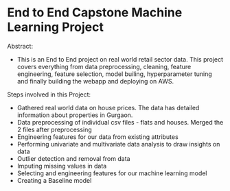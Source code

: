 # End to End Capstone Machine Learning Project

Abstract:
- This is an End to End project on real world retail sector data. This project covers everything from data preprocessing, cleaning, feature engineering, feature selection, model builing, hyperparameter tuning and finally building the webapp and deploying on AWS.
  
Steps involved in this Project:
- Gathered real world data on house prices. The data has detailed information about properties in Gurgaon.
- Data preprocessing of individual csv files - flats and houses. Merged the 2 files after preprocessing
- Engineering features for our data from existing attributes
- Performing univariate and multivariate data analysis to draw insights on data
- Outlier detection and removal from data
- Imputing missing values in data
- Selecting and engineering features for our machine learning model
- Creating a Baseline model 
